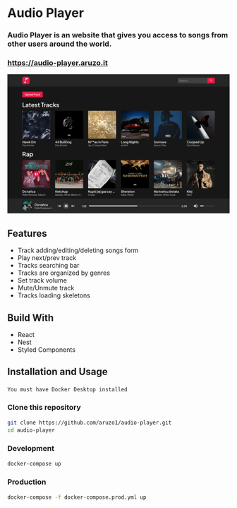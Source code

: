 # Audio Player

### Audio Player is an website that gives you access to songs from other users around the world.

### https://audio-player.aruzo.it

![preview](./images/preview.png)

## Features
- Track adding/editing/deleting songs form
- Play next/prev track
- Tracks searching bar
- Tracks are organized by genres
- Set track volume
- Mute/Unmute track
- Tracks loading skeletons

## Build With

- React
- Nest
- Styled Components

## Installation and Usage
`You must have Docker Desktop installed`

### Clone this repository

```bash
git clone https://github.com/aruzo1/audio-player.git
cd audio-player
```

### Development

```bash
docker-compose up
```

### Production

```bash
docker-compose -f docker-compose.prod.yml up
```
